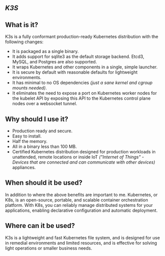 ## _K3S_

## What is it?

K3s is a fully conformant production-ready Kubernetes distribution with the following changes:

- It is packaged as a single binary.
- It adds support for sqlite3 as the default storage backend. Etcd3, MySQL, and Postgres are also supported.
- It wraps Kubernetes and other components in a single, simple launcher.
- It is secure by default with reasonable defaults for lightweight environments.
- It has minimal to no OS dependencies *(just a sane kernel and cgroup mounts needed)*.
- It eliminates the need to expose a port on Kubernetes worker nodes for the kubelet API by exposing this API to the Kubernetes control plane nodes over a websocket tunnel.

## Why should I use it?

- Production ready and secure.
- Easy to install.
- Half the memory. 
- All in a binary less than 100 MB.
- Certified Kubernetes distribution designed for production workloads  in unattended,
remote locations or inside IoT *("Internet of Things" - Devices that are connected and can communicate with other devices)* appliances.

## When should it be used?

In addition to where the above benefits are important to me.
Kubernetes, or K8s, is an open-source, portable, and scalable container orchestration platform. 
With K8s, you can reliably manage distributed systems for your applications, enabling declarative configuration and automatic deployment.

## Where can it be used?

K3s is a lightweight and fast Kubernetes file system, 
and is designed for use in remedial environments and limited resources,
and is effective for solving light operations or smaller business needs.

